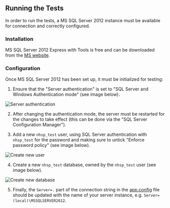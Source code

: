 ## Running the Tests

In order to run the tests, a MS SQL Server 2012 instance must be available for connection and correctly configured.

### Installation

MS SQL Server 2012 Express with Tools is free and can be downloaded from the [MS website]().

### Configuration

Once MS SQL Server 2012 has been set up, it must be initialized for testing:

1. Ensure that the "Server authentication" is set to "SQL Server and Windows Authentication mode" (see image below).

![Server authentication](http://i.imgur.com/SxkyVpx.png)

2. After changing the authentication mode, the server must be restarted for the changes to take effect (this can be done via the "SQL Server Configuration Manager").

3. Add a new `nhsp_test` user, using SQL Server authentication with `nhsp_test` for the password and making sure to untick "Enforce password policy" (see image below).

![Create new user](http://i.imgur.com/VIOArTc.png)

4. Create a new `nhsp_test` database, owned by the `nhsp_test` user (see image below).

![Create new database](http://i.imgur.com/93mrjwn.png)

5. Finally, the `Server=.` part of the connection string in the [app.config](app.config) file should be updated with the name of your server instance, e.g. `Server=(local)\MSSQLSERVER2012`.
